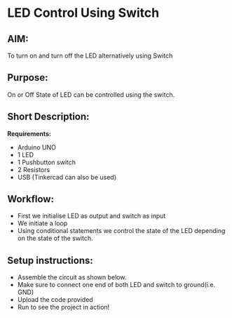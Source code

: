 # LED Control Using Switch

## AIM:

To turn on and turn off the LED alternatively using Switch

## Purpose:

On or Off State of LED can be controlled using the switch.

## Short Description:

**Requirements:**

- Arduino UNO
- 1 LED
- 1 Pushbutton switch
- 2 Resistors
- USB
  (Tinkercad can also be used)

## Workflow:

- First we initialise LED as output and switch as input
- We initiate a loop
- Using conditional statements we control the state of the LED depending on the state of the switch.

## Setup instructions:

- Assemble the circuit as shown below.
- Make sure to connect one end of both LED and switch to ground(i.e. GND)
- Upload the code provided
- Run to see the project in action!
